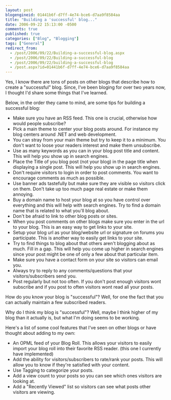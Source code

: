 ```yaml
---
layout: post
blogengineid: 01441b6f-d7ff-4e74-bce6-d7aa9f8584aa
title: "Building a 'successful' blog..."
date: 2006-09-22 15:13:00 -0500
comments: true
published: true
categories: ["Blog", "Blogging"]
tags: ["General"]
redirect_from: 
  - /post/2006/09/22/Building-a-successful-blog.aspx
  - /post/2006/09/22/Building-a-successful-blog
  - /post/2006/09/22/building-a-successful-blog
  - /post.aspx?id=01441b6f-d7ff-4e74-bce6-d7aa9f8584aa
---
```

<!-- more -->

Yes, I know there are tons of posts on other blogs that describe how to create a "successful" blog. Since, I've been bloging for over two years now, I thought I'd share some things that I've learned.

Below, in the order they came to mind, are some tips for building a successful blog:
<UL>
<LI>Make sure you have an RSS feed. This one is crucial, otherwise how would people subscribe?</LI>
<LI>Pick a main theme to center your blog posts around. For instance my blog centers around .NET and web development.</LI>
<LI>You can stray from your main theme but try to keep it to a minimum. You don't want to loose your readers interest and make them unsubscribe.</LI>
<LI>Use as many keywords as you can in your blog post title and content. This will help you show up in search engines. </LI>
<LI>Place the Title of you blog post (not your blog) in the page title when displaying a single post. This will help you show up in search engines.</LI>
<LI>Don't require visitors to login in order to post comments. You want to encourage comments as much as possible.</LI>
<LI>Use banner ads tastefully but make sure they are visible so visitors click on them. Don't take up too much page real estate or make them annoying.</LI>
<LI>Buy a domain name to host your blog at so you have control over everything and this will help with search engines. Try to find a domain name that is related to what you'll blog about.</LI>
<LI>Don't be afraid to link to other blog posts or sites.</LI>
<LI>When you post comments on other blogs make sure you enter in the url to your blog. This is an easy way to get links to your site.</LI>
<LI>Setup your blog url as your blog/website url or signature on forums you participate. This is another way to easily get links to your site.</LI>
<LI>Try to find things to blog about that others aren't blogging about as much. Fill in a gap. This will help you come up higher in search engines since your post might be one of only a few about that particular item.</LI>
<LI>Make sure you have a contact form on your site so visitors can email you.</LI>
<LI>Always try to reply to any comments/questions that your visitors/subscribers send you.</LI>
<LI>Post regularly but not too often. If you don't post enough visitors wont subscribe and if you post to often visitors wont read all your posts.</LI></UL>

How do you know your blog is "successful"? Well, for one the fact that you can actually maintain a few subscribed readers.

Why do I think my blog is "successful"? Well, maybe I think higher of my blog than it actually is, but what I'm doing seems to be working.

Here's a list of some cool features that I've seen on other blogs or have thought about adding to my own:
<UL>
<LI>An OPML feed of your Blog Roll. This allows your visitors to easily import your blog roll into their favorite RSS reader. (this one I currently have implemented)</LI>
<LI>Add the ability for visitors/subscribers to rate/rank your posts. This will allow you to know if they're satisfied with your content.</LI>
<LI>Use Tagging to categorize your posts.</LI>
<LI>Add a view count to your posts so you can see which ones visitors are looking at.</LI>
<LI>Add a "Recently Viewed" list so visitors can see what posts other visitors are viewing.</LI></UL>
